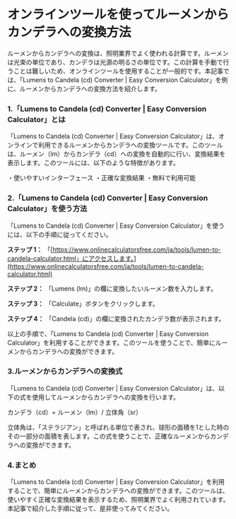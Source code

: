 オンラインツールを使ってルーメンからカンデラへの変換方法
============================

ルーメンからカンデラへの変換は、照明業界でよく使われる計算です。ルーメンは光束の単位であり、カンデラは光源の明るさの単位です。この計算を手動で行うことは難しいため、オンラインツールを使用することが一般的です。本記事では、「Lumens to Candela (cd) Converter | Easy Conversion Calculator」を例に、ルーメンからカンデラへの変換方法を紹介します。

### 1.「Lumens to Candela (cd) Converter | Easy Conversion Calculator」とは

「Lumens to Candela (cd) Converter | Easy Conversion Calculator」は、オンラインで利用できるルーメンからカンデラへの変換ツールです。このツールは、ルーメン（lm）からカンデラ（cd）への変換を自動的に行い、変換結果を表示します。このツールには、以下のような特徴があります。

・使いやすいインターフェース ・正確な変換結果 ・無料で利用可能

### 2.「Lumens to Candela (cd) Converter | Easy Conversion Calculator」を使う方法

「Lumens to Candela (cd) Converter | Easy Conversion Calculator」を使うには、以下の手順に従ってください。

**ステップ 1：** 「[https://www.onlinecalculatorsfree.com/ja/tools/lumen-to-candela-calculator.html」にアクセスします。](https://www.onlinecalculatorsfree.com/ja/tools/lumen-to-candela-calculator.html)

**ステップ 2：** 「Lumens (lm)」の欄に変換したいルーメン数を入力します。

**ステップ 3：** 「Calculate」ボタンをクリックします。

**ステップ 4：** 「Candela (cd)」の欄に変換されたカンデラ数が表示されます。

以上の手順で、「Lumens to Candela (cd) Converter | Easy Conversion Calculator」を利用することができます。このツールを使うことで、簡単にルーメンからカンデラへの変換ができます。

### 3.ルーメンからカンデラへの変換式

「Lumens to Candela (cd) Converter | Easy Conversion Calculator」は、以下の式を使用してルーメンからカンデラへの変換を行います。

カンデラ（cd）= ルーメン（lm）/ 立体角（sr）

立体角は、「ステラジアン」と呼ばれる単位で表され、球形の面積を1とした時のその一部分の面積を表します。この式を使うことで、正確なルーメンからカンデラへの変換ができます。

### 4.まとめ

「Lumens to Candela (cd) Converter | Easy Conversion Calculator」を利用することで、簡単にルーメンからカンデラへの変換ができます。このツールは、使いやすく正確な変換結果を表示するため、照明業界でよく利用されています。本記事で紹介した手順に従って、是非使ってみてください。